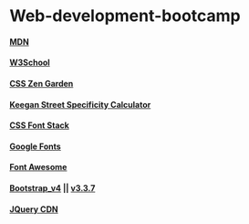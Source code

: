 # Web-development-bootcamp

#### [MDN](https://developer.mozilla.org/en-US/)

#### [W3School](https://www.w3schools.com/)

#### [CSS Zen Garden](http://www.csszengarden.com/)

#### [Keegan Street Specificity Calculator](https://specificity.keegan.st/)

#### [CSS Font Stack](https://www.cssfontstack.com/)

#### [Google Fonts](https://fonts.google.com/)

#### [Font Awesome](https://fontawesome.com/)

#### [Bootstrap_v4](https://getbootstrap.com/)&nbsp;||&nbsp;[v3.3.7](https://getbootstrap.com/docs/3.3/getting-started/#download)

#### [JQuery CDN](https://code.jquery.com/)
